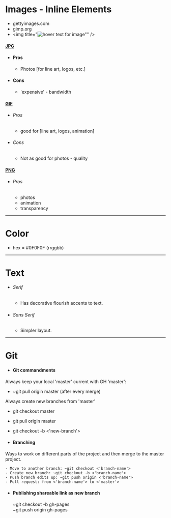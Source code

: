 # Images \- Inline Elements
  - <a src="https://www.gettyimages.com">gettyimages.com</a>
  - <a src="https://www.gimp.org">gimp.org</a>
  - <img title="<img title="hover text for image" />"" />

#### <u>JPG</u>
- #### Pros
  - Photos [for line art, logos, etc.]
- #### Cons
  - 'expensive' - bandwidth

#### <u>GIF</u>
- ###### Pros
  - good for [line art, logos, animation]
- ###### Cons
  - Not as good for photos - quality

#### <u>PNG</u>
- ###### Pros
  - photos
  - animation
  - transparency

---

# Color
- hex = #0F0F0F (rrggbb)

---

# Text
- ###### Serif
  - Has decorative flourish accents to text.
- ###### Sans Serif
  - Simpler layout.

---

# Git

- #### Git commandments
Always keep your local 'master' current with GH 'master':
 - ~git pull origin master (after every merge)


Always create new branches from 'master'
 - git checkout master
 - git pull origin master
 - git checkout -b <'new-branch'>


- #### Branching
Ways to work on different parts of the project and then merge to the master project.

    - Move to another branch: ~git checkout <'branch-name'>
    - Create new branch: ~git checkout -b <'branch-name'>
    - Push branch edits up: ~git push origin <'branch-name'>
    - Pull request: from <'branch-name'> to <'master'>
    
- #### Publishing shareable link as new branch
  ~git checkout -b gh-pages </br>
  ~git push origin gh-pages
